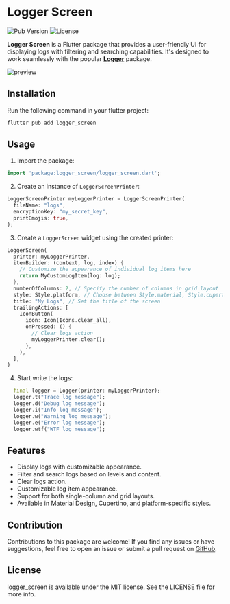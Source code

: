 # Logger Screen

![Pub Version](https://img.shields.io/pub/v/logger_screen)
![License](https://img.shields.io/github/license/itisnajim/logger_screen)

**Logger Screen** is a Flutter package that provides a user-friendly UI for displaying logs with filtering and searching capabilities. It's designed to work seamlessly with the popular **[Logger](https://pub.dev/packages/logger)** package.

![preview](https://raw.githubusercontent.com/itisnajim/logger_screen/main/example/logger_screen.jpg)

## Installation

Run the following command in your flutter project:

```bash
flutter pub add logger_screen
```

## Usage

1. Import the package:
```dart
import 'package:logger_screen/logger_screen.dart';
```

2. Create an instance of `LoggerScreenPrinter`:
```dart
LoggerScreenPrinter myLoggerPrinter = LoggerScreenPrinter(
  fileName: "logs",
  encryptionKey: "my_secret_key",
  printEmojis: true,
);
```

3. Create a `LoggerScreen` widget using the created printer:
```dart
LoggerScreen(
  printer: myLoggerPrinter,
  itemBuilder: (context, log, index) {
    // Customize the appearance of individual log items here
    return MyCustomLogItem(log: log);
  },
  numberOfColumns: 2, // Specify the number of columns in grid layout
  style: Style.platform, // Choose between Style.material, Style.cupertino, or Style.platform
  title: "My Logs", // Set the title of the screen
  trailingActions: [
    IconButton(
      icon: Icon(Icons.clear_all),
      onPressed: () {
        // Clear logs action
        myLoggerPrinter.clear();
      },
    ),
  ],
)
```

4. Start write the logs:
```dart
  final logger = Logger(printer: myLoggerPrinter);
  logger.t("Trace log message");
  logger.d("Debug log message");
  logger.i("Info log message");
  logger.w("Warning log message");
  logger.e("Error log message");
  logger.wtf("WTF log message");
```

## Features
* Display logs with customizable appearance.
* Filter and search logs based on levels and content.
* Clear logs action.
* Customizable log item appearance.
* Support for both single-column and grid layouts.
* Available in Material Design, Cupertino, and platform-specific styles.

## Contribution

Contributions to this package are welcome! If you find any issues or have suggestions, feel free to open an issue or submit a pull request on [GitHub](https://github.com/itisnajim/logger_screen).

## License

logger_screen is available under the MIT license. See the LICENSE file for more info.